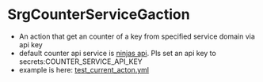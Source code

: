 # SrgCounterServiceGaction
- An action that get an counter of a key from specified service domain via api key
- default counter api service is [ninjas api](https://api-ninjas.com/api/counter). Pls set an api key to  secrets:COUNTER_SERVICE_API_KEY
- example is here: [test_current_acton.yml](.github/workflows.test_current_acton.yml)
